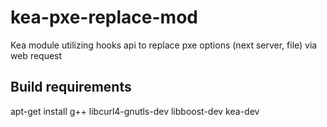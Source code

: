 # kea-pxe-replace-mod
Kea module utilizing hooks api to replace pxe options (next server, file) via web request

## Build requirements

apt-get install g++ libcurl4-gnutls-dev libboost-dev kea-dev
